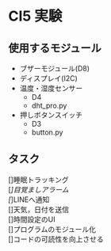 # CI5 実験
## 使用するモジュール
- ブザーモジュール(D8)
- ディスプレイ(I2C)
- 温度・湿度センサー
  - D4
  - dht_pro.py
- 押しボタンスイッチ
  - D3
  - button.py
  

## タスク
[]睡眠トラッキング  
[*]目覚ましアラーム  
[*]LINEへ通知  
  []天気，日付を送信  
[]時間設定のUI  
[]プログラムのモジュール化  
[]コードの可読性を向上させる  